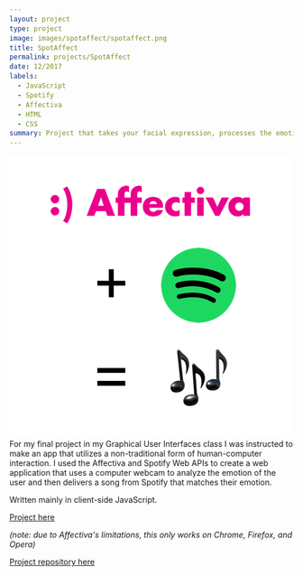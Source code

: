 ```yaml
---
layout: project
type: project
image: images/spotaffect/spotaffect.png
title: SpotAffect
permalink: projects/SpotAffect
date: 12/2017
labels:
  - JavaScript
  - Spotify
  - Affectiva
  - HTML
  - CSS
summary: Project that takes your facial expression, processes the emotion, and then searches for a song on Spotify that matches that emotion.
---
```

<a href="https://github.com/will-hodge/SpotAffect">
  <img class="ui medium rounded image " src="../images/spotaffect/spotaffect.png">
</a>
For my final project in my Graphical User Interfaces class I was instructed to make an app that utilizes a non-traditional form of human-computer interaction. I used the Affectiva and Spotify Web APIs to create a web application that uses a computer webcam to analyze the emotion of the user and then delivers a song from Spotify that matches their emotion.

Written mainly in client-side JavaScript.

<div markdown="0"><a href="https://will-hodge.github.io/SpotAffect/" class="btn">Project here</a></div>

*(note: due to Affectiva's limitations, this only works on Chrome, Firefox, and Opera)*

<i class="large github icon "></i><div markdown="0"><a href="https://github.com/will-hodge/SpotAffect" class="btn">Project repository here</a></div>
